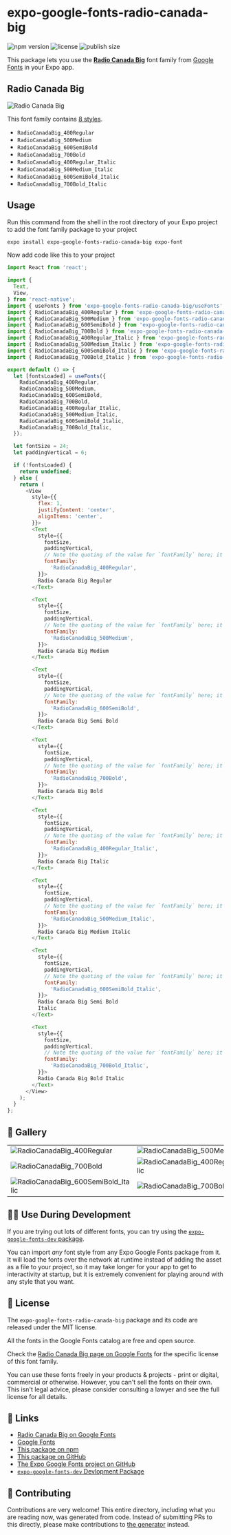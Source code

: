 # expo-google-fonts-radio-canada-big

![npm version](https://flat.badgen.net/npm/v/expo-google-fonts-radio-canada-big)
![license](https://flat.badgen.net/github/license/expo/google-fonts)
![publish size](https://flat.badgen.net/packagephobia/install/expo-google-fonts-radio-canada-big)

This package lets you use the [**Radio Canada Big**](https://fonts.google.com/specimen/Radio+Canada+Big) font family from [Google Fonts](https://fonts.google.com/) in your Expo app.

## Radio Canada Big

![Radio Canada Big](./font-family.png)

This font family contains [8 styles](#-gallery).

- `RadioCanadaBig_400Regular`
- `RadioCanadaBig_500Medium`
- `RadioCanadaBig_600SemiBold`
- `RadioCanadaBig_700Bold`
- `RadioCanadaBig_400Regular_Italic`
- `RadioCanadaBig_500Medium_Italic`
- `RadioCanadaBig_600SemiBold_Italic`
- `RadioCanadaBig_700Bold_Italic`

## Usage

Run this command from the shell in the root directory of your Expo project to add the font family package to your project
```sh
expo install expo-google-fonts-radio-canada-big expo-font
```

Now add code like this to your project
```js
import React from 'react';

import {
  Text,
  View,
} from 'react-native';
import { useFonts } from 'expo-google-fonts-radio-canada-big/useFonts';
import { RadioCanadaBig_400Regular } from 'expo-google-fonts-radio-canada-big/400Regular';
import { RadioCanadaBig_500Medium } from 'expo-google-fonts-radio-canada-big/500Medium';
import { RadioCanadaBig_600SemiBold } from 'expo-google-fonts-radio-canada-big/600SemiBold';
import { RadioCanadaBig_700Bold } from 'expo-google-fonts-radio-canada-big/700Bold';
import { RadioCanadaBig_400Regular_Italic } from 'expo-google-fonts-radio-canada-big/400Regular_Italic';
import { RadioCanadaBig_500Medium_Italic } from 'expo-google-fonts-radio-canada-big/500Medium_Italic';
import { RadioCanadaBig_600SemiBold_Italic } from 'expo-google-fonts-radio-canada-big/600SemiBold_Italic';
import { RadioCanadaBig_700Bold_Italic } from 'expo-google-fonts-radio-canada-big/700Bold_Italic';

export default () => {
  let [fontsLoaded] = useFonts({
    RadioCanadaBig_400Regular,
    RadioCanadaBig_500Medium,
    RadioCanadaBig_600SemiBold,
    RadioCanadaBig_700Bold,
    RadioCanadaBig_400Regular_Italic,
    RadioCanadaBig_500Medium_Italic,
    RadioCanadaBig_600SemiBold_Italic,
    RadioCanadaBig_700Bold_Italic,
  });

  let fontSize = 24;
  let paddingVertical = 6;

  if (!fontsLoaded) {
    return undefined;
  } else {
    return (
      <View
        style={{
          flex: 1,
          justifyContent: 'center',
          alignItems: 'center',
        }}>
        <Text
          style={{
            fontSize,
            paddingVertical,
            // Note the quoting of the value for `fontFamily` here; it expects a string!
            fontFamily:
              'RadioCanadaBig_400Regular',
          }}>
          Radio Canada Big Regular
        </Text>

        <Text
          style={{
            fontSize,
            paddingVertical,
            // Note the quoting of the value for `fontFamily` here; it expects a string!
            fontFamily:
              'RadioCanadaBig_500Medium',
          }}>
          Radio Canada Big Medium
        </Text>

        <Text
          style={{
            fontSize,
            paddingVertical,
            // Note the quoting of the value for `fontFamily` here; it expects a string!
            fontFamily:
              'RadioCanadaBig_600SemiBold',
          }}>
          Radio Canada Big Semi Bold
        </Text>

        <Text
          style={{
            fontSize,
            paddingVertical,
            // Note the quoting of the value for `fontFamily` here; it expects a string!
            fontFamily:
              'RadioCanadaBig_700Bold',
          }}>
          Radio Canada Big Bold
        </Text>

        <Text
          style={{
            fontSize,
            paddingVertical,
            // Note the quoting of the value for `fontFamily` here; it expects a string!
            fontFamily:
              'RadioCanadaBig_400Regular_Italic',
          }}>
          Radio Canada Big Italic
        </Text>

        <Text
          style={{
            fontSize,
            paddingVertical,
            // Note the quoting of the value for `fontFamily` here; it expects a string!
            fontFamily:
              'RadioCanadaBig_500Medium_Italic',
          }}>
          Radio Canada Big Medium Italic
        </Text>

        <Text
          style={{
            fontSize,
            paddingVertical,
            // Note the quoting of the value for `fontFamily` here; it expects a string!
            fontFamily:
              'RadioCanadaBig_600SemiBold_Italic',
          }}>
          Radio Canada Big Semi Bold
          Italic
        </Text>

        <Text
          style={{
            fontSize,
            paddingVertical,
            // Note the quoting of the value for `fontFamily` here; it expects a string!
            fontFamily:
              'RadioCanadaBig_700Bold_Italic',
          }}>
          Radio Canada Big Bold Italic
        </Text>
      </View>
    );
  }
};

```

## 🔡 Gallery


||||
|-|-|-|
|![RadioCanadaBig_400Regular](.//400Regular/RadioCanadaBig_400Regular.ttf.png)|![RadioCanadaBig_500Medium](.//500Medium/RadioCanadaBig_500Medium.ttf.png)|![RadioCanadaBig_600SemiBold](.//600SemiBold/RadioCanadaBig_600SemiBold.ttf.png)||
|![RadioCanadaBig_700Bold](.//700Bold/RadioCanadaBig_700Bold.ttf.png)|![RadioCanadaBig_400Regular_Italic](.//400Regular_Italic/RadioCanadaBig_400Regular_Italic.ttf.png)|![RadioCanadaBig_500Medium_Italic](.//500Medium_Italic/RadioCanadaBig_500Medium_Italic.ttf.png)||
|![RadioCanadaBig_600SemiBold_Italic](.//600SemiBold_Italic/RadioCanadaBig_600SemiBold_Italic.ttf.png)|![RadioCanadaBig_700Bold_Italic](.//700Bold_Italic/RadioCanadaBig_700Bold_Italic.ttf.png)|||


## 👩‍💻 Use During Development

If you are trying out lots of different fonts, you can try using the [`expo-google-fonts-dev` package](https://github.com/freeboub/google-fonts/tree/master/font-packages/dev#readme).

You can import *any* font style from any Expo Google Fonts package from it. It will load the fonts
over the network at runtime instead of adding the asset as a file to your project, so it may take longer
for your app to get to interactivity at startup, but it is extremely convenient
for playing around with any style that you want.

## 📖 License

The `expo-google-fonts-radio-canada-big` package and its code are released under the MIT license.

All the fonts in the Google Fonts catalog are free and open source.

Check the [Radio Canada Big page on Google Fonts](https://fonts.google.com/specimen/Radio+Canada+Big) for the specific license of this font family.

You can use these fonts freely in your products & projects - print or digital, commercial or otherwise. However, you can't sell the fonts on their own. This isn't legal advice, please consider consulting a lawyer and see the full license for all details.

## 🔗 Links

- [Radio Canada Big on Google Fonts](https://fonts.google.com/specimen/Radio+Canada+Big)
- [Google Fonts](https://fonts.google.com/)
- [This package on npm](https://www.npmjs.com/package/expo-google-fonts-radio-canada-big)
- [This package on GitHub](https://github.com/freeboub/google-fonts/tree/master/font-packages/radio-canada-big)
- [The Expo Google Fonts project on GitHub](https://github.com/freeboub/google-fonts)
- [`expo-google-fonts-dev` Devlopment Package](https://github.com/freeboub/google-fonts/tree/master/font-packages/dev)

## 🤝 Contributing

Contributions are very welcome! This entire directory, including what you are reading now, was generated from code. Instead of submitting PRs to this directly, please make contributions to [the generator](https://github.com/freeboub/google-fonts/tree/master/packages/generator) instead.
